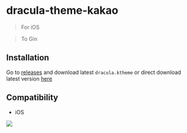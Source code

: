 # dracula-theme-kakao
> For iOS

> To Gin

## Installation
Go to [releases](https://github.com/Heimo-He/dracula-theme-kakao/releases/latest) and download latest `dracula.ktheme` or direct download latest version [here](https://github.com/Heimo-He/dracula-theme-kakao/releases/download/v1.0.1/dracula.ktheme)

## Compatibility
- iOS

![](http://ww1.sinaimg.cn/large/005H70QEgy1fxlmbhg476j30tz1sx7b5.jpg)
